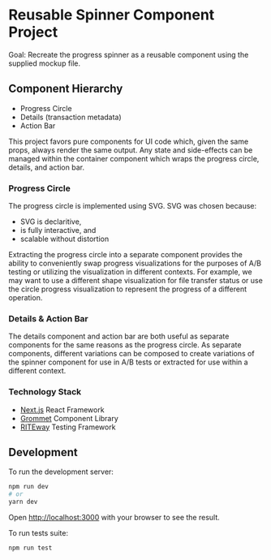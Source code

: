 # Reusable Spinner Component Project
  Goal: Recreate the progress spinner as a reusable component using the supplied mockup file.


## Component Hierarchy 
* Progress Circle
* Details (transaction metadata)
* Action Bar

This project favors pure components for UI code which, given the same props, always render the same output. 
Any state and side-effects can be managed within the container component which wraps the progress circle, details, and action bar. 


### Progress Circle 
The progress circle is implemented using SVG. SVG was chosen because:
* SVG is declaritive,
* is fully interactive, and 
* scalable without distortion

Extracting the progress circle into a separate component provides the ability to conveniently swap progress visualizations for the purposes of A/B testing or utilizing the visualization in different contexts. For example, we may want to use a different shape visualization for file transfer status or use the circle progress visualization to represent the progress of a different operation. 

### Details & Action Bar
The details component and action bar are both useful as separate components for the same reasons as the progress circle. As separate components, different variations can be composed to create variations of the spinner component for use in A/B tests or extracted for use within a different context.

### Technology Stack
* [Next.js](https://nextjs.org/) React Framework
* [Grommet](https://v2.grommet.io/) Component Library
* [RITEway](https://github.com/ericelliott/riteway) Testing Framework

## Development
To run the development server:

```bash
npm run dev
# or
yarn dev
```
Open [http://localhost:3000](http://localhost:3000) with your browser to see the result.

To run tests suite:
```bash
npm run test
```














